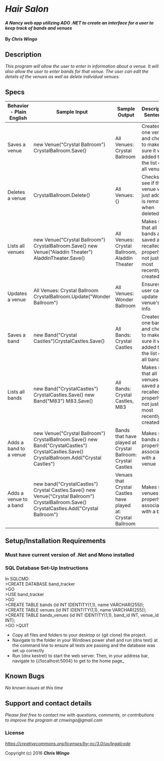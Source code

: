 # _Hair Salon_

#### _A Nancy web app utilizing ADO .NET to create an interface for a user to keep track of bands and venues_

#### By _**Chris Wingo**_

## Description

_This program will allow the user to enter in information about a venue. It will also allow the user to enter bands for that venue. The user can edit the details of the venues as well as delete individual venues._

## Specs

| Behavior - Plain English | Sample Input                                                                                                                                   | Sample Output                                                | Descriptive Sentence                                                                           |
|--------------------------|------------------------------------------------------------------------------------------------------------------------------------------------|--------------------------------------------------------------|------------------------------------------------------------------------------------------------|
| Saves a venue            | new Venue("Crystal Ballroom") CrystalBallroom.Save()                                                                                           | All Venues: Crystal Ballroom                                 | Creates one venue and checks to make sure it was added to the list of all venues               |
| Deletes a venue          | CrystalBallroom.Delete()                                                                                                                       | All Venues: {}                                               | Checks to see if the venue we just added is removed when deleted                               |
| Lists all venues         | new Venue("Crystal Ballroom") CrystalBallroom.Save() new Venue("Aladdin Theater") AladdinTheater.Save()                                        | All Venues: Crystal Ballroom, Aladdin Theater                | Makes sure that all bands are saved and recalled properly, not just the most recently created  |
| Updates a venue          | All Venues: Crystal Ballroom CrystalBallroom.Update("Wonder Ballroom")                                                                         | All Venues: Wonder Ballroom                                  | Ensures the user can update the venue's info                                                   |
| Saves a band             | new Band("Crystal Castles")CrystalCastles.Save()                                                                                               | All Bands: Crystal Castles                                   | Creates one band and checks to make sure it was added to the list of all bands                 |
| Lists all bands          | new Band("CrystalCastles") CrystalCastles.Save() new Band("M83") M83.Save()                                                                    | All Bands: Crystal Castles, M83                              | Makes sure that all venues are saved and recalled properly, not just the most recently created |
| Adds a band to a venue   | new Venue("Crystal Ballroom") CrystalBallroom.Save() new Band("CrystalCastles") CrystalCastles.Save() CrystalBallroom.Add("Crystal Castles")   | Bands that have played at Crystal Ballroom: Crystal Castles  | Makes sure bands are properly associated with a venue                                          |
| Adds a venue to a band   | new band("CrystalCastles") Crystal Castles.Save() new Venue("Crystal Ballroom")  CrystalBallroom.Save() CrystalCastles.Add("Crystal Ballroom") | Venues that Crystal Castles have played at: Crystal Ballroom | Makes sure venues are properly associated with a band                                          |

## Setup/Installation Requirements

### Must have current version of .Net and Mono installed

### SQL Database Set-Up Instructions

In SQLCMD:<br>
\>CREATE DATABASE band_tracker <br>
\>GO <br>
\>USE band_tracker <br>
\>GO <br>
\>CREATE TABLE bands (id INT IDENTITY(1,1), name VARCHAR(255)); <br>
\>CREATE TABLE venues (id INT IDENTITY(1,1), name VARCHAR(255)); <br>
\>CREATE TABLE bands_venues (id INT IDENTITY(1,1), band_id INT, venue_id INT); <br>
\>GO
\>QUIT

* Copy all files and folders to your desktop or {git clone} the project.
* Navigate to the folder in your Windows power shell and run {dnx test} at the command line to ensure all tests are passing and the database was set up correctly
* Run {dnx kestrel} to start the web server. Then, in your address bar, navigate to {//localhost:5004} to get to the home page_


## Known Bugs

_No known issues at this time_

## Support and contact details

_Please feel free to contact me with questions, comments, or contributions to improve the program at cmwingo@gmail.com_

### License

*https://creativecommons.org/licenses/by-nc/3.0/us/legalcode*

Copyright (c) 2016 **_Chris Wingo_**
